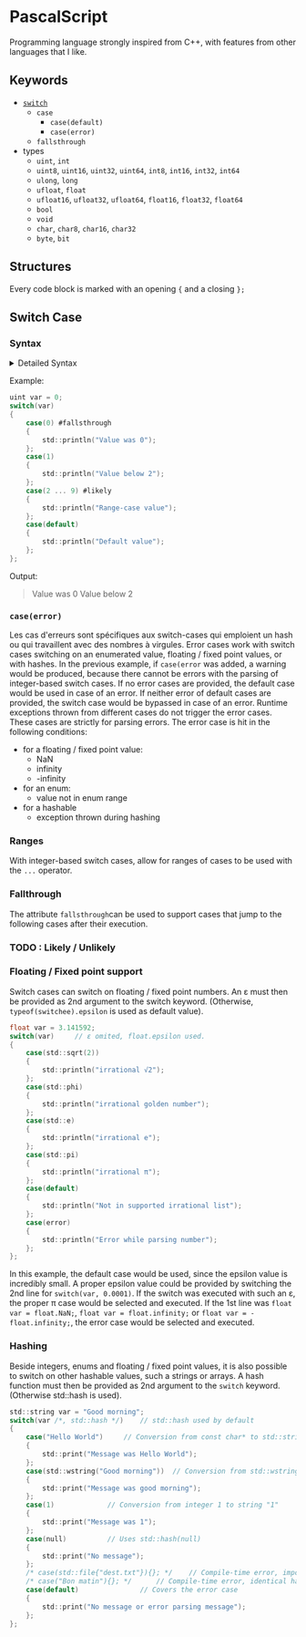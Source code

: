 # PascalScript
Programming language strongly inspired from C++, with features from other languages that I like.

## Keywords
- [`switch`](#switch-case)
	- `case`
		- `case(default)`
		- `case(error)`
	- `fallsthrough`
- types
	- `uint`, `int`
	- `uint8`, `uint16`, `uint32`, `uint64`, `int8`, `int16`, `int32`, `int64`
	- `ulong`, `long`
	- `ufloat`, `float`
	- `ufloat16`, `ufloat32`, `ufloat64`, `float16`, `float32`, `float64`
	- `bool`
	- `void`
	- `char`, `char8`, `char16`, `char32`
	- `byte`, `bit`


## Structures
Every code block is marked with an opening `{` and a closing `};`

## Switch Case

### Syntax

<details>
<summary> Detailed Syntax </summary>

- switch_statement:
	- > `switch`(*switchee*, <sup><sub>(optional)</sub></sup> *switch_epsilon* <sup><sub>(or)</sub></sup> *switch_hash_function*) *switch_block*

- switchee:
	- Expression resulting in a numerical value, an enumerated value, a floating-point / fixed-point value or a hashable value.

- switch_epsilon:
	- valid if `typeof(switch_epsilon) == typeof(switchee)`
	- Used only if *switchee* is a floating / fixed point-resulting expression (`std::is_floating_point(typeof(switchee)) == true || std::is_fixed_point(typeof(switchee)) == true`)

switch_hash_function:
- valid if *switch_hash_function* is a `constexpr` function taking *switchee* as a single parameter and returning an integer (`std::is_function(switch_hash_function) == true && std::is_constexpr(switch_hash_function) &&
std::parameters(switch_hash_function).count == 1 && std::parameters(switch_hash_function)[0].type == typeof(switchee) && std::is_integral(std::returns(switch_hash_function).type) == true`)'.
	
switch_block:
> {
> &nbsp;&nbsp;&nbsp;&nbsp; <sup><sub>(1 ... n)</sub></sup> *case_statement*
> };

case_statement:
> `case`(*case_value*) <sup><sub>(optional)</sub></sup> *case_attribute* *case_block* 

case_value:
- one of
	- `default`
	- `error`
	- expression of type `typeof(switchee)` (if a hashing function is not used)
	- expression of type `std::returns(switch_hash_function).type` (otherwise)

case_attribute:
- one of
	- `#fallsthrough`
	- `#likely`
	- `#unlikely`

case_block:
> {
> &nbsp;&nbsp;&nbsp;&nbsp;<sup><sub>(0 ... n)</sub></sup> statement
> };
</details>

Example:

```c
uint var = 0;
switch(var)
{
	case(0) #fallsthrough
	{
		std::println("Value was 0");
	};
	case(1)
	{
		std::println("Value below 2");
	};
	case(2 ... 9) #likely
	{
		std::println("Range-case value");
	};
	case(default)
	{
		std::println("Default value");
	};
};
```
Output:
> Value was 0
> Value below 2

### `case(error)`
Les cas d'erreurs sont spécifiques aux switch-cases qui emploient un hash ou qui travaillent avec des nombres à virgules.
Error cases work with switch cases switching on an enumerated value, floating / fixed point values, or with hashes.
In the previous example, if `case(error` was added, a warning would be produced, because there cannot be errors with the parsing of integer-based switch cases.
If no error cases are provided, the default case would be used in case of an error.
If neither error of default cases are provided, the switch case would be bypassed in case of an error.
Runtime exceptions thrown from different cases do not trigger the error cases. These cases are strictly for parsing errors.
The error case is hit in the following conditions:
- for a floating / fixed point value:
	- NaN
	- infinity
	-  -infinity
- for an enum:
	- value not in enum range
- for a hashable
	- exception thrown during hashing

### Ranges
With integer-based switch cases, allow for ranges of cases to be used with the `...` operator.

### Fallthrough
The attribute `fallsthrough`can be used to support cases that jump to the following cases after their execution.

### TODO : Likely / Unlikely

### Floating / Fixed point support
Switch cases can switch on floating / fixed point numbers. An  ε must then be provided as 2nd argument to the switch keyword. (Otherwise, `typeof(switchee).epsilon` is used as default value).

```c
float var = 3.141592;
switch(var) 	// ε omited, float.epsilon used.
{
	case(std::sqrt(2))
	{
		std::println("irrational √2");
	};
	case(std::phi)
	{
		std::println("irrational golden number");
	};
	case(std::e)
	{
		std::println("irrational e");
	};
	case(std::pi)
	{
		std::println("irrational π");
	};
	case(default) 
	{
		std::println("Not in supported irrational list");
	};
	case(error)
	{
		std::println("Error while parsing number");
	};
};
```
In this example, the default case would be used, since the epsilon value is incredibly small. 
A proper epsilon value could be provided by switching the 2nd line for `switch(var, 0.0001)`. 
If the switch was executed with such an ε, the proper π case would be selected and executed.
If the 1st line was `float var = float.NaN;`, `float var = float.infinity;` or `float var = -float.infinity;`, the error case would be selected and executed.


### Hashing
Beside integers, enums and floating / fixed point values, it is also possible to switch on other hashable values, such a strings or arrays.
A hash function must then be provided as 2nd argument to the `switch` keyword. (Otherwise std::hash is used).
```c
std::string var = "Good morning";
switch(var /*, std::hash */)	// std::hash used by default
{
	case("Hello World")		// Conversion from const char* to std::string
	{
		std::print("Message was Hello World");
	};
	case(std::wstring("Good morning"))	// Conversion from std::wstring to std::string
	{
		std::print("Message was good morning");
	};
	case(1)				// Conversion from integer 1 to string "1"
	{
		std::print("Message was 1");	
	};
	case(null)			// Uses std::hash(null)
	{
		std::print("No message");
	};
	/* case(std::file{"dest.txt"}){}; */	// Compile-time error, impossible to convert a std::file hash into std::string hash at compile-time.
	/* case("Bon matin"){}; */		// Compile-time error, identical hash in two cases
	case(default)				// Covers the error case
	{
		std::print("No message or error parsing message");
	};
};
```
